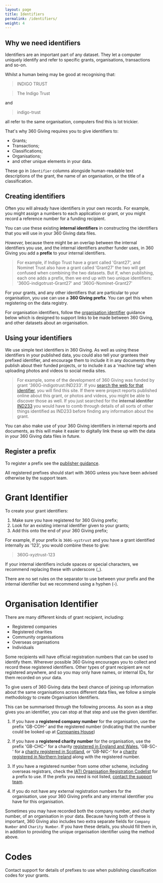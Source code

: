 ```yaml
---
layout: page
title: Identifiers
permalink: /identifiers/
weight: 4
---
```


## Why we need identifiers
Identifiers are an important part of any dataset. They let a computer uniquely identify and refer to specific grants, organisations, transactions and so-on. 

Whilst a human being may be good at recognising that:

>INDIGO TRUST

>The Indigo Trust

and

>indigo-trust

all refer to the same organisation, computers find this is lot trickier. 

That's why 360 Giving requires you to give identifiers to:

* Grants;
* Transactions; 
* Classifications;
* Organisations;
* and other unique elements in your data.

These go in ```Identifier``` columns alongside human-readable text descriptions of the grant, the name of an organisation, or the title of a classification.

## Creating identifiers

Often you will already have identifiers in your own records. For example, you might assign a numbers to each application or grant, or you might record a reference number for a funding recipient.

You can use these existing **internal identifiers** in constructing the identifiers that you will use in your 360 Giving data files. 

*However,* because there might be an overlap between the internal identifiers you use, and the internal identifiers another funder uses, in 360 Giving you add a **prefix** to your internal identifiers. 

> For example, if Indigo Trust have a grant called 'Grant27', and Nominet Trust also have a grant called 'Grant27' the two will get confused when combining the two datasets. But if, when publishing, each one adds a prefix, then we end up with two unique identifiers: '360G-indigotrust-Grant27' and '360G-Nominet-Grant27'

For your grants, and any <span class="tooltip" title="For example, you might maintain your own codes to classify grants, or you might have an internal numbering scheme for organisations rather than recording charity and company numbers.">other identifiers that are particular to your organisation</span>, you use can use a **360 Giving prefix**. You can get this when registering on the data registry. 

For organisation identifiers, follow the [organisation identifier](#organisation-identifier) guidance below which is designed to support links to be made between 360 Giving, and other datasets about an organisation.

## Using your identifiers

We use simple text identifiers in 360 Giving. As well as using these identifiers in your published data, you could also tell your grantees their prefixed identifier, and encourage them to include it in any documents they publish about their funded projects, or to include it as a 'machine tag' when uploading photos and videos to social media sites. 

> For example, some of the development of 360 Giving was funded by grant '360G-indigotrust:IND233'. If you [search the web for that identifier](https://www.google.co.uk/search?q=360G-indigotrust%3AIND233), you will find this site. If there were project reports published online about this grant, or photos and videos, you might be able to discover those as well. If you just searched for the **internal identifer** [IND233](https://www.google.co.uk/search?q=IND233) you would have to comb through details of all sorts of other things identified as IND233 before finding any information about the grant.

You can also make use of your 360 Giving identifiers in internal reports and documents, as this will make it easier to digitally link these up with the data in your 360 Giving data files in future.

## Register a prefix

To register a prefix see the [publisher guidance](/publish/).

All registered prefixes should start with 360G unless you have been advised otherwise by the support team. 

# Grant Identifier

To create your grant identifiers:

1. Make sure you have registered for 360 Giving prefix;
2. Look for an <span class="tooltip" title="This might be a sequential number assigned to each grant at the point of application, or a combination of the 'funding scheme' identifier and a sequential number for the grant. The important thing is that the identifier should be unique inside your organisation, so adding the prefix will make it unique across the whole world.">existing internal identifier</span> given to your grants;
2. Add this onto the end of your 360 Giving prefix;

For example, if your prefix is ```360G-xyztrust``` and you have a grant identified internally as '123', you would combine these to give:

>360G-xyztrust-123

If your internal identifiers include spaces or special characters, we recommend replacing these with underscore (_).

There are no set rules on the separator to use between your prefix and the internal identifier but we recommend using a hyphen (-).

# Organisation Identifier

There are many different kinds of grant recipient, including:

* Registered companies
* Registered charities
* Community organisations
* Overseas organisations
* Individuals

Some recipients will have official registration numbers that can be used to identify them. Wherever possible 360 Giving encourages you to collect and record these registered identifiers. Other types of grant recipient are not registered anywhere, and so you may only have names, or internal IDs, for them recorded on your data.

To give users of 360 Giving data the best chance of joining up information about the same organisations across different data files, we follow a simple methodology to create Organisation Identifiers.

This can be summarised through the following process. As soon as a step gives you an identifier, you can stop at that step and use the given identifier. 

1. If you have a **registered company number** for the organisation, use the prefix 'GB-COH-' and the registered number (indicating that the number could be looked up at [Companies House](http://www.companieshouse.gov.uk))

2. If you have a **registered charity number** for the organisation, use the prefix 'GB-CHC-' for a charity [registered in England and Wales](www.charitycommission.gov.uk/), 'GB-SC-' for a [charity registered in Scotland](http://www.oscr.org.uk/), or 'GB-NIC-' for a [charity registered in Northern Ireland](http://www.charitycommissionni.org.uk/) along with the registered number.

3. If you have a registered number from some other scheme, including overseas registrars, check the [IATI Organisation Registration Codelist](http://iatistandard.org/201/codelists/OrganisationRegistrationAgency/) for a prefix to use. If the prefix you need is not listed, [contact the support team](/support/).

4. If you do not have any external registration numbers for the organisation, use your 360 Giving prefix and <span class="tooltip" title="If you use a database that records details of organisations in a separate lookup table, this may provide an identifier you can use. If you only record data in a spreadsheet, and don't assign organisations an ID, you could use a spreadsheet formula to turn the organisation name into an identifier (e.g. removing spaces and lowercasing the name). The support team can provide guidance on this. If there is a chance that your organisation identifiers might overlap with grant identifiers, just add 'ORG' into the identifier string (e.g. '360G-xyztrust-ORG123')">any internal identifier you have for this organisation</span>. 

Sometimes you may have recorded both the company number, and charity number, of an organisation in your data. Because having both of these is important, 360 Giving also includes two extra separate fields for ```Company Number``` and ```Charity Number```. If you have these details, you should fill them in, in addition to providing the unique organisation identifier using the method above. 


# Codes

Contact support for details of prefixes to use when publishing classification codes for your grants.


<script>
$('#toc').toc({
    'selectors': 'h2,h3,h4', //elements to use as headings
    'smoothScrolling': true, //enable or disable smooth scrolling on click
    'prefix': 'toc', //prefix for anchor tags and class names
    'onHighlight': function(el) {}, //called when a new section is highlighted 
    'highlightOnScroll': true, //add class to heading that is currently in focus
    'highlightOffset': 100, //offset to trigger the next headline
    'anchorName': function(i, heading, prefix) { //custom function for anchor name
        return prefix+i;
    },
    'headerText': function(i, heading, $heading) { //custom function building the header-item text
        return $heading.text();
    }
});
</script>